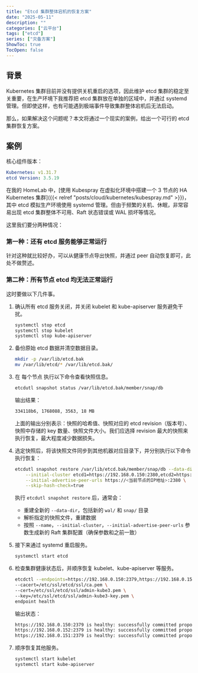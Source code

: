 ```yaml
---
title: "Etcd 集群整体宕机的恢复方案"
date: "2025-05-11"
description: ""
categories: ["云平台"]
tags: ["etcd"]
series: ["灾备方案"]
ShowToc: true
TocOpen: false
---
```

 
## 背景

Kubernetes 集群目前并没有提供关机重启的选项，因此维护 etcd 集群的稳定至关重要，在生产环境下我推荐把 etcd 集群放在单独的区域中，并通过 systemd 管理。但即使这样，也有可能遇到极端事件导致集群整体宕机后无法启动。

那么，如果解决这个问题呢？本文将通过一个现实的案例，给出一个可行的 etcd 集群恢复方案。

## 案例

核心组件版本：

```yaml
Kubernetes: v1.31.7
etcd Version: 3.5.19
```

在我的 HomeLab 中，[使用 Kubespray 在虚拟化环境中搭建一个 3 节点的 HA Kubernetes 集群]({{< relref "posts/cloud/kubernetes/kubespray.md" >}})，其中 etcd 模拟生产环境使用 systemd 管理。但由于频繁的关机、休眠，非常容易出现 etcd 集群整体不可用、Raft 状态错误或 WAL 损坏等情况。

这里我们要分两种情况：

### 第一种：还有 etcd 服务能够正常运行

针对这种就比较好办，可以从健康节点导出快照，并通过 peer 自动恢复即可，此处不做赘述。

### 第二种：所有节点 etcd 均无法正常运行

这时要做以下几件事。

1. 确认所有 etcd 服务关闭，并关闭 kubelet 和 kube-apiserver 服务避免干扰。

    ```bash
    systemctl stop etcd
    systemctl stop kubelet
    systemctl stop kube-apiserver
    ```

1. 备份原始 etcd 数据并清空数据目录。

    ```bash
    mkdir -p /var/lib/etcd.bak
    mv /var/lib/etcd/* /var/lib/etcd.bak/
    ```

1. 在 每个节点 执行以下命令查看快照信息。

    ```bash
    etcdutl snapshot status /var/lib/etcd.bak/member/snap/db
    ```

    输出结果：

    ```bash
    334118b6, 1768088, 3563, 18 MB
    ```

    上面的输出分别表示：快照的哈希值、快照对应的 etcd revision（版本号）、快照中存储的 key 数量、快照文件大小。我们应选择 revision 最大的快照来执行恢复，最大程度减少数据损失。

1. 选定快照后，将该快照文件同步到其他机器对应目录下，并分别执行以下命令执行恢复：

    ```bash
    etcdutl snapshot restore /var/lib/etcd.bak/member/snap/db --data-dir /var/lib/etcd --name <当前节点的etcd的名称标识> \
        --initial-cluster etcd1=https://192.168.0.150:2380,etcd2=https://192.168.0.151:2380,etcd3=https://192.168.0.152:2380 \
        --initial-advertise-peer-urls https://<当前节点的IP地址>:2380 \
        --skip-hash-check=true
    ```

    执行 `etcdutl snapshot restore` 后，通常会：

    * 重建全新的 `--data-dir`，包括新的 `wal/` 和 `snap/` 目录
    * 解析指定的快照文件，重建数据
    * 按照 `--name`，`--initial-cluster`，`--initial-advertise-peer-urls` 参数生成新的 Raft 集群配置（确保参数和之前一致）

1. 接下来通过 systemd 重启服务。

    ```bash
    systemctl start etcd
    ```

1. 检查集群健康状态后，并顺序恢复 kubelet、kube-apiserver 等服务。

    ```bash
    etcdctl --endpoints=https://192.168.0.150:2379,https://192.168.0.151:2379,https://192.168.0.152:2379 \
    --cacert=/etc/ssl/etcd/ssl/ca.pem \
    --cert=/etc/ssl/etcd/ssl/admin-kube3.pem \
    --key=/etc/ssl/etcd/ssl/admin-kube3-key.pem \
    endpoint health
    ```

    输出状态：

    ```bash
    https://192.168.0.150:2379 is healthy: successfully committed proposal: took = 17.176498ms
    https://192.168.0.152:2379 is healthy: successfully committed proposal: took = 18.531198ms
    https://192.168.0.151:2379 is healthy: successfully committed proposal: took = 19.581746ms
    ```

1. 顺序恢复其他服务。

    ```bash
    systemctl start kubelet
    systemctl start kube-apiserver
    ```

